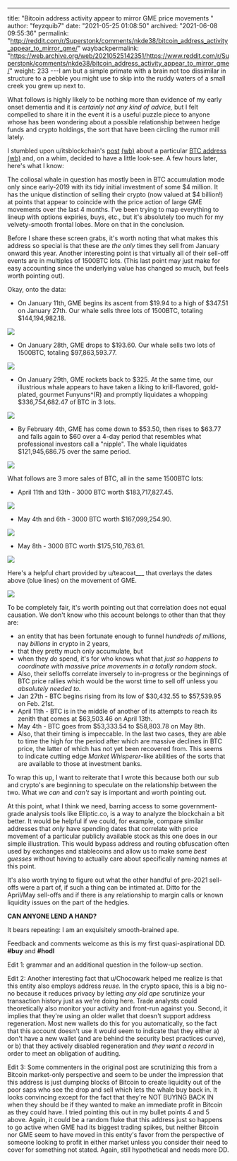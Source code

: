 ---
title: "Bitcoin address activity appear to mirror GME price movements "
author: "feyzquib7"
date: "2021-05-25 01:08:50"
archived: "2021-06-08 09:55:36"
permalink: "http://reddit.com/r/Superstonk/comments/nkde38/bitcoin_address_activity_appear_to_mirror_gme/"
waybackpermalink: "https://web.archive.org/web/20210525142351/https://www.reddit.com/r/Superstonk/comments/nkde38/bitcoin_address_activity_appear_to_mirror_gme/"
weight: 233
---I am but a simple primate with a brain not too dissimilar in structure to a pebble you might use to skip into the ruddy waters of a small creek you grew up next to.


What follows is highly likely to be nothing more than evidence of my early onset dementia and it is *certainly not any kind of advice,* but I felt compelled to share it in the event it is a useful puzzle piece to anyone whose has been wondering about a possible relationship between hedge funds and crypto holdings, the sort that have been circling the rumor mill lately.


I stumbled upon u/itsblockchain's [post](https://www.reddit.com/r/CryptoCurrency/comments/ngydk5/a_mysterious_bitcoin_whale_who_sold_3000_bitcoins/) [(wb)](https://web.archive.org/web/20210528083822/https://itsblockchain.com/bitcoin-whale-bought-3521-bitcoins/) about a particular [BTC address](https://bitinfocharts.com/bitcoin/address/1P5ZEDWTKTFGxQjZphgWPQUpe554WKDfHQ-full) [(wb)](https://web.archive.org/web/20210525064954/https://bitinfocharts.com/bitcoin/address/1P5ZEDWTKTFGxQjZphgWPQUpe554WKDfHQ-full) and, on a whim, decided to have a little look-see. A few hours later, here's what I know:


The collosal whale in question has mostly been in BTC accumulation mode only since early-2019 with its tidy initial investment of some $4 million. It has the unique distinction of selling their crypto (now valued at $4 billion!) at points that appear to coincide with the price action of large GME movements over the last 4 months. I've been trying to map everything to lineup with options expiries, buys, etc., but it's absolutely too much for my velvety-smooth frontal lobes. More on that in the conclusion.


Before I share these screen grabs, it's worth noting that what makes this address so special is that these are *the only* times they sell from January onward this year. Another interesting point is that virtually all of their sell-off events are in multiples of 1500BTC lots. (This last point may just make for easy accounting since the underlying value has changed so much, but feels worth pointing out).


Okay, onto the data:


* On January 11th, GME begins its ascent from $19.94 to a high of $347.51 on January 27th. Our whale sells three lots of 1500BTC, totaling $144,194,982.18.


![](/img/60689zct06171.png)


* On January 28th, GME drops to $193.60. Our whale sells two lots of 1500BTC, totaling $97,863,593.77.


![](/img/rakucqnw06171.png)


* On January 29th, GME rockets back to $325. At the same time, our illustrious whale appears to have taken a liking to krill-flavored, gold-plated, gourmet Funyuns^(R) and promptly liquidates a whopping $336,754,682.47 of BTC in 3 lots.


![](/img/92b8xyuz06171.png)


* By February 4th, GME has come down to $53.50, then rises to $63.77 and falls again to $60 over a 4-day period that resembles what professional investors call a "nipple". The whale liquidates $121,945,686.75 over the same period.


![](/img/rpcjmgh516171.png)


What follows are 3 more sales of BTC, all in the same 1500BTC lots:


* April 11th and 13th - 3000 BTC worth $183,717,827.45.


![](/img/idryq48816171.png)


* May 4th and 6th - 3000 BTC worth $167,099,254.90.


![](/img/742179nb16171.png)


* May 8th - 3000 BTC worth $175,510,763.61.


![](/img/g7zw1iod16171.png)


Here's a helpful chart provided by u/teacoat\_\_\_ that overlays the dates above (blue lines) on the movement of GME.


![](/img/ky0roqid2b171.png)


To be completely fair, it's worth pointing out that correlation does not equal causation. We don't know who this account belongs to other than that they are:


* an entity that has been fortunate enough to funnel *hundreds of millions,* nay *billions* in crypto in 2 years,
* that they pretty much only accumulate, but
* when they *do* spend, it's for who knows what that *just so happens to coordinate with massive price movements in a totally random stock*.
* Also, their selloffs correlate inversely to in-progress or the beginnings of BTC price rallies which would be the worst time to sell off unless you *absolutely needed to.*
* Jan 27th - BTC begins rising from its low of $30,432.55 to $57,539.95 on Feb. 21st.
* April 11th - BTC is in the middle of another of its attempts to reach its zenith that comes at $63,503.46 on April 13th.
* May 4th - BTC goes from $53,333.54 to $58,803.78 on May 8th.
* Also, that their timing is impeccable. In the last two cases, they are able to time the high for the period after which are massive declines in BTC price, the latter of which has not yet been recovered from. This seems to indicate cutting edge *Market Whisperer*-like abilities of the sorts that are available to those at investment banks.


To wrap this up, I want to reiterate that I wrote this because both our sub and crypto's are beginning to speculate on the relationship between the two. What we *can* and *can't* say is important and worth pointing out.


At this point, what I think we need, barring access to some government-grade analysis tools like Elliptic.co, is a way to analyze the blockchain a bit better. It would be helpful if we could, for example, compare similar addresses that *only* have spending dates that correlate with price movement of a particular publicly available stock as this one does in our simple illustration. This would bypass address and routing obfuscation often used by exchanges and stablecoins and allow us to make some *best guesses* without having to actually care about specifically naming names at this point.


It's also worth trying to figure out what the other handful of pre-2021 sell-offs were a part of, if such a thing can be intimated at. Ditto for the April/May sell-offs and if there is any relationship to margin calls or known liquidity issues on the part of the hedgies.


**CAN ANYONE LEND A HAND?**


It bears repeating: I am an exquisitely smooth-brained ape.


Feedback and comments welcome as this is my first quasi-aspirational DD. **#buy** and **#hodl**


Edit 1: grammar and an additional question in the follow-up section.


Edit 2: Another interesting fact that u/Chocowark helped me realize is that this entity also employs address *reuse.* In the crypto space, this is a big no-no because it reduces privacy by letting *any old ape* scrutinize your transaction history just as we're doing here. Trade analysts could theoretically also monitor your activity and front-run against you. Second, it implies that they're using an older wallet that doesn't support address regeneration. Most new wallets do this for you automatically, so the fact that this account doesn't use it would seem to indicate that they either a) don't have a new wallet (and are behind the security best practices curve), or b) that they actively disabled regeneration and *they want a record* in order to meet an obligation of auditing.


Edit 3: Some commenters in the original post are scrutinizing this from a Bitcoin market-only perspective and seem to be under the impression that this address is just dumping blocks of Bitcoin to create liquidity out of the poor saps who see the drop and sell which lets the whale buy back in. It looks convincing except for the fact that they're NOT BUYING BACK IN when they should be if they wanted to make an immediate profit in Bitcoin as they could have. I tried pointing this out in my bullet points 4 and 5 above. Again, it could be a random fluke that this address just so happens to go active when GME had its biggest trading spikes, but neither Bitcoin nor GME seem to have moved in this entity's favor from the perspective of someone looking to profit in either market unless you consider their need to cover for something not stated. Again, still hypothetical and needs more DD.


